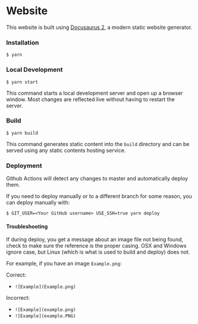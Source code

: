 # Website

This website is built using [Docusaurus 2](https://v2.docusaurus.io/), a modern static website generator.

### Installation

```
$ yarn
```

### Local Development

```
$ yarn start
```

This command starts a local development server and open up a browser window. Most changes are reflected live without having to restart the server.

### Build

```
$ yarn build
```

This command generates static content into the `build` directory and can be served using any static contents hosting service.

### Deployment

Github Actions will detect any changes to master and automatically deploy them.

If you need to deploy manually or to a different branch for some reason, you can deploy manually with:

```
$ GIT_USER=<Your GitHub username> USE_SSH=true yarn deploy
```

#### Troubleshooting

If during deploy, you get a message about an image file not being found, check to make sure the reference is the proper casing. OSX and Windows ignore case, but Linux (which is what is used to build and deploy) does not.

For example, if you have an image `Example.png`:

Correct:

- `![Example](Example.png)`

Incorrect:

- `![Example](example.png)`
- `![Example](example.PNG)`
